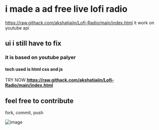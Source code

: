 # i made a ad free live lofi radio
https://raw.githack.com/akshatjaiin/Lofi-Radio/main/index.html
it work on youtube api 

## ui i still have to fix
### it is based on youtube palyer 
#### tech used is html css and js
TRY NOW **https://raw.githack.com/akshatjaiin/Lofi-Radio/main/index.html**
## feel free to contribute 
 fork, commit, push

![image](https://github.com/user-attachments/assets/00c0e037-20d7-4d70-aaa3-771bffc828c0)
